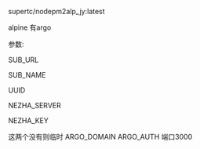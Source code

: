 supertc/nodepm2alp_jy:latest       

alpine  有argo 

参数:

SUB_URL  

SUB_NAME  

UUID  

NEZHA_SERVER  

NEZHA_KEY  

这两个没有则临时 ARGO_DOMAIN  ARGO_AUTH    端口3000
